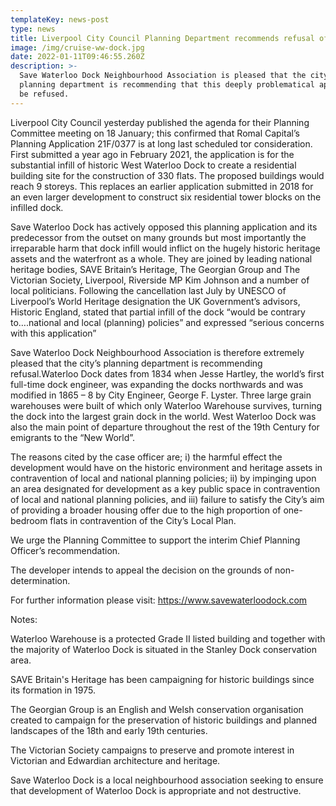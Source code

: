 ```yaml
---
templateKey: news-post
type: news
title: Liverpool City Council Planning Department recommends refusal of 21F/0377
image: /img/cruise-ww-dock.jpg
date: 2022-01-11T09:46:55.260Z
description: >-
  Save Waterloo Dock Neighbourhood Association is pleased that the city’s
  planning department is recommending that this deeply problematical application
  be refused.
---
```

Liverpool City Council yesterday published the agenda for their Planning Committee meeting on 18 January; this confirmed that Romal Capital’s Planning Application 21F/0377 is at long last scheduled tor consideration. First submitted a year ago in February 2021, the application is for the substantial infill of historic West Waterloo Dock to create a residential building site for the construction of 330 flats. The proposed buildings would reach 9 storeys. This replaces an earlier application submitted in 2018 for an even larger development to construct six residential tower blocks on the infilled dock.

Save Waterloo Dock has actively opposed this planning application and its predecessor from the outset on many grounds but most importantly the irreparable harm that dock infill would inflict on the hugely historic heritage assets and the waterfront as a whole. They are joined by leading national heritage bodies, SAVE Britain’s Heritage, The Georgian Group and The Victorian Society, Liverpool, Riverside MP Kim Johnson and a number of local politicians. Following the cancellation last July by UNESCO of Liverpool’s World Heritage designation the UK Government’s advisors, Historic England, stated that partial infill of the dock “would be contrary to….national and local (planning) policies” and expressed “serious concerns with this application”

Save Waterloo Dock Neighbourhood Association is therefore extremely pleased that the city’s planning department is recommending refusal.Waterloo Dock dates from 1834 when Jesse Hartley, the world’s first full-time dock engineer, was expanding the docks northwards and was modified in 1865 – 8 by City Engineer, George F. Lyster. Three large grain warehouses were built of which only Waterloo Warehouse survives, turning the dock into the largest grain dock in the world. West Waterloo Dock was also the main point of departure throughout the rest of the 19th Century for emigrants to the “New World”.

The reasons cited by the case officer are; i) the harmful effect the development would have on the historic environment and heritage assets in contravention of local and national planning policies; ii) by impinging upon an area designated for development as a key public space in contravention of local and national planning policies, and iii) failure to satisfy the City’s aim of providing a broader housing offer due to the high proportion of one-bedroom flats in contravention of the City’s Local Plan.

We urge the Planning Committee to support the interim Chief Planning Officer’s recommendation.

The developer intends to appeal the decision on the grounds of non-determination.

For further information please visit: https://www.savewaterloodock.com

Notes:

Waterloo Warehouse is a protected Grade II listed building and together with the majority of Waterloo Dock is situated in the Stanley Dock conservation area.

SAVE Britain's Heritage has been campaigning for historic buildings since its formation in 1975.

The Georgian Group is an English and Welsh conservation organisation created to campaign for the preservation of historic buildings and planned landscapes of the 18th and early 19th centuries.

The Victorian Society campaigns to preserve and promote interest in Victorian and Edwardian architecture and heritage.

Save Waterloo Dock is a local neighbourhood association seeking to ensure that development of Waterloo Dock is appropriate and not destructive.
